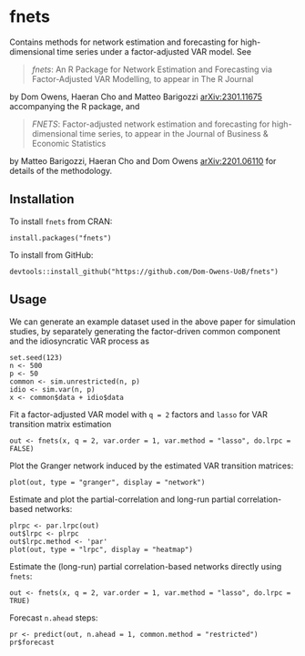 # fnets

Contains methods for network estimation and forecasting for high-dimensional time series under a factor-adjusted VAR model. See 

> _fnets_: An R Package for Network Estimation and Forecasting via Factor-Adjusted VAR Modelling, to appear in The R Journal

by Dom Owens, Haeran Cho and Matteo Barigozzi [arXiv:2301.11675](https://arxiv.org/abs/2301.11675) accompanying the R package, and

> _FNETS_: Factor-adjusted network estimation and forecasting for high-dimensional time series, to appear in the Journal of Business & Economic Statistics

by Matteo Barigozzi, Haeran Cho and Dom Owens [arXiv:2201.06110](https://arxiv.org/abs/2201.06110) for details of the methodology.


## Installation

To install `fnets` from CRAN:

```
install.packages("fnets")
```


To install from GitHub:

```
devtools::install_github("https://github.com/Dom-Owens-UoB/fnets")
```

## Usage

We can generate an example dataset used in the above paper for simulation studies, by separately generating the factor-driven common component and the idiosyncratic VAR process as
```
set.seed(123)
n <- 500
p <- 50
common <- sim.unrestricted(n, p)
idio <- sim.var(n, p)
x <- common$data + idio$data
```

Fit a factor-adjusted VAR model with `q = 2` factors and `lasso` for VAR transition matrix estimation
```
out <- fnets(x, q = 2, var.order = 1, var.method = "lasso", do.lrpc = FALSE)
```

Plot the Granger network induced by the estimated VAR transition matrices:
```
plot(out, type = "granger", display = "network")
```

Estimate and plot the partial-correlation and long-run partial correlation-based networks:
```
plrpc <- par.lrpc(out)
out$lrpc <- plrpc
out$lrpc.method <- 'par'
plot(out, type = "lrpc", display = "heatmap")
```

Estimate the (long-run) partial correlation-based networks directly using `fnets`:
```
out <- fnets(x, q = 2, var.order = 1, var.method = "lasso", do.lrpc = TRUE)
```

Forecast `n.ahead` steps:
```
pr <- predict(out, n.ahead = 1, common.method = "restricted")
pr$forecast
```






